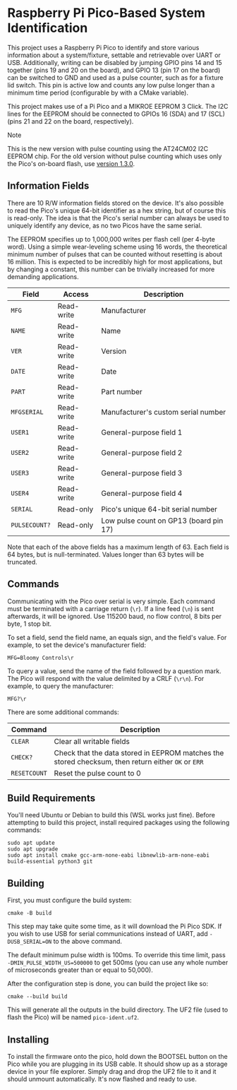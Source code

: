 # Raspberry Pi Pico-Based System Identification

This project uses a Raspberry Pi Pico to identify and store various information
about a system/fixture, settable and retrievable over UART or USB. Additionally,
writing can be disabled by jumping GPIO pins 14 and 15 together (pins 19 and 20
on the board), and GPIO 13 (pin 17 on the board) can be switched to GND and used
as a pulse counter, such as for a fixture lid switch. This pin is active low and
counts any low pulse longer than a minimum time period (configurable by with a
CMake variable).

This project makes use of a Pi Pico and a MIKROE EEPROM 3 Click. The I2C lines
for the EEPROM should be connected to GPIOs 16 (SDA) and 17 (SCL) (pins 21 and
22 on the board, respectively).

> [!NOTE]
> This is the new version with pulse counting using the AT24CM02 I2C EEPROM
> chip. For the old version without pulse counting which uses only the Pico's
> on-board flash, use [version 1.3.0][1.3.0].

[1.3.0]: https://github.com/BloomyControls/pico-ident/releases/tag/v1.3.0

## Information Fields

There are 10 R/W information fields stored on the device. It's also possible to
read the Pico's unique 64-bit identifier as a hex string, but of course this is
read-only. The idea is that the Pico's serial number can always be used to
uniquely identify any device, as no two Picos have the same serial.

The EEPROM specifies up to 1,000,000 writes per flash cell (per 4-byte word).
Using a simple wear-leveling scheme using 16 words, the theoretical minimum
number of pulses that can be counted without resetting is about 16 million. This
is expected to be incredibly high for most applications, but by changing
a constant, this number can be trivially increased for more demanding
applications.

| Field | Access | Description |
|---|---|---|
| `MFG` | Read-write | Manufacturer |
| `NAME` | Read-write | Name |
| `VER` | Read-write | Version |
| `DATE` | Read-write | Date |
| `PART` | Read-write | Part number |
| `MFGSERIAL` | Read-write | Manufacturer's custom serial number |
| `USER1` | Read-write | General-purpose field 1 |
| `USER2` | Read-write | General-purpose field 2 |
| `USER3` | Read-write | General-purpose field 3 |
| `USER4` | Read-write | General-purpose field 4 |
| `SERIAL` | Read-only | Pico's unique 64-bit serial number |
| `PULSECOUNT?` | Read-only | Low pulse count on GP13 (board pin 17) |

Note that each of the above fields has a maximum length of 63. Each field is 64
bytes, but is null-terminated. Values longer than 63 bytes will be truncated.

## Commands

Communicating with the Pico over serial is very simple. Each command must be
terminated with a carriage return (`\r`). If a line feed (`\n`) is sent
afterwards, it will be ignored. Use 115200 baud, no flow control, 8 bits per
byte, 1 stop bit.

To set a field, send the field name, an equals sign, and the field's value. For
example, to set the device's manufacturer field:

```
MFG=Bloomy Controls\r
```

To query a value, send the name of the field followed by a question mark. The
Pico will respond with the value delimited by a CRLF (`\r\n`). For example,
to query the manufacturer:

```
MFG?\r
```

There are some additional commands:

| Command | Description |
|---|---|
| `CLEAR` | Clear all writable fields |
| `CHECK?` | Check that the data stored in EEPROM matches the stored checksum, then return either `OK` or `ERR` |
| `RESETCOUNT` | Reset the pulse count to 0 |

## Build Requirements

You'll need Ubuntu or Debian to build this (WSL works just fine). Before
attempting to build this project, install required packages using the following
commands:

```
sudo apt update
sudo apt upgrade
sudo apt install cmake gcc-arm-none-eabi libnewlib-arm-none-eabi build-essential python3 git
```

## Building

First, you must configure the build system:

```
cmake -B build
```

This step may take quite some time, as it will download the Pi Pico SDK. If you
wish to use USB for serial communications instead of UART, add `-DUSB_SERIAL=ON`
to the above command.

The default minimum pulse width is 100ms. To override this time limit, pass
`-DMIN_PULSE_WIDTH_US=500000` to get 500ms (you can use any whole number of
microseconds greater than or equal to 50,000).

After the configuration step is done, you can build the project like so:

```
cmake --build build
```

This will generate all the outputs in the build directory. The UF2 file (used to
flash the Pico) will be named `pico-ident.uf2`.

## Installing

To install the firmware onto the pico, hold down the BOOTSEL button on the Pico
while you are plugging in its USB cable. It should show up as a storage device
in your file explorer. Simply drag and drop the UF2 file to it and it should
unmount automatically. It's now flashed and ready to use.
